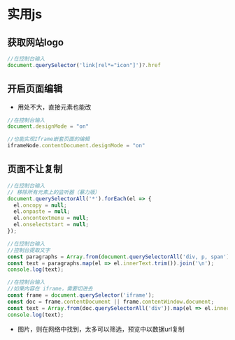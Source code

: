 # 实用js  

## 获取网站logo

```js 
//在控制台输入
document.querySelector('link[rel*="icon"]')?.href
```


## 开启页面编辑  

- 用处不大，直接元素也能改

```js
//在控制台输入
document.designMode = "on"
```

```js
//也能实现Iframe嵌套页面的编辑
iframeNode.contentDocument.designMode = "on"
```

## 页面不让复制

```js
//在控制台输入
// 移除所有元素上的监听器（暴力版）
document.querySelectorAll('*').forEach(el => {
  el.oncopy = null;
  el.onpaste = null;
  el.oncontextmenu = null;
  el.onselectstart = null;
});
```

```js
//在控制台输入
//控制台提取文字
const paragraphs = Array.from(document.querySelectorAll('div, p, span')).filter(el => el.innerText?.trim());
const text = paragraphs.map(el => el.innerText.trim()).join('\n');
console.log(text);
```

```js
//在控制台输入
//如果内容在 iframe，需要切进去
const frame = document.querySelector('iframe');
const doc = frame.contentDocument || frame.contentWindow.document;
const text = Array.from(doc.querySelectorAll('div')).map(el => el.innerText).join('\n');
console.log(text);
```

- 图片，则在网络中找到，太多可以筛选，预览中以数据url复制
